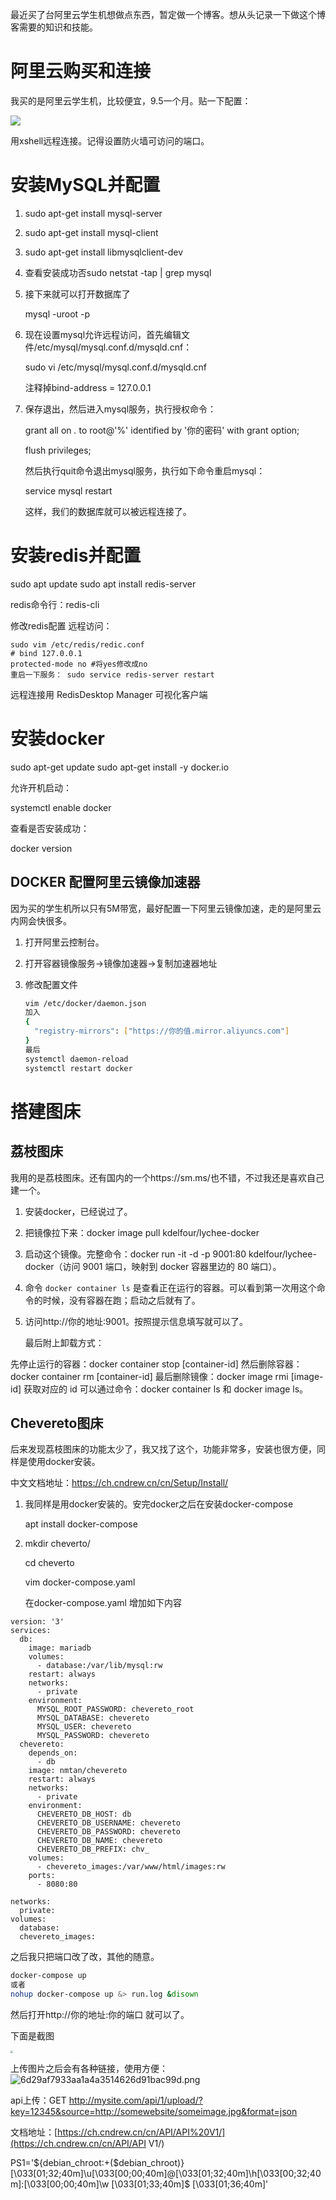 最近买了台阿里云学生机想做点东西，暂定做一个博客。想从头记录一下做这个博客需要的知识和技能。

# 阿里云购买和连接

我买的是阿里云学生机，比较便宜，9.5一个月。贴一下配置：

<img src="http://47.94.229.159:9080/images/2019/09/21/EUiydNPDCq.png"  />

用xshell远程连接。记得设置防火墙可访问的端口。

# 安装MySQL并配置

1. sudo apt-get install mysql-server

2. sudo apt-get install mysql-client

3. sudo apt-get install libmysqlclient-dev

4. 查看安装成功否sudo netstat -tap | grep mysql

5. 接下来就可以打开数据库了

   mysql -uroot -p

6. 现在设置mysql允许远程访问，首先编辑文件/etc/mysql/mysql.conf.d/mysqld.cnf：

   sudo vi /etc/mysql/mysql.conf.d/mysqld.cnf

   注释掉bind-address = 127.0.0.1

7. 保存退出，然后进入mysql服务，执行授权命令：

   grant all on *.* to root@'%' identified by '你的密码' with grant option;

   flush privileges;

   然后执行quit命令退出mysql服务，执行如下命令重启mysql：

   service mysql restart

   这样，我们的数据库就可以被远程连接了。

# 安装redis并配置

sudo apt update
sudo apt install redis-server 

redis命令行：redis-cli

修改redis配置 远程访问：

```
sudo vim /etc/redis/redic.conf
# bind 127.0.0.1 
protected-mode no #将yes修改成no
重启一下服务： sudo service redis-server restart
```

远程连接用 RedisDesktop Manager 可视化客户端


# 安装docker

sudo apt-get update
sudo apt-get install -y docker.io

允许开机启动：

systemctl enable docker

查看是否安装成功：

docker version

## DOCKER 配置阿里云镜像加速器

因为买的学生机所以只有5M带宽，最好配置一下阿里云镜像加速，走的是阿里云内网会快很多。

1. 打开阿里云控制台。

2. 打开容器镜像服务->镜像加速器->复制加速器地址

3. 修改配置文件

   ```bash
   vim /etc/docker/daemon.json
   加入
   {
     "registry-mirrors": ["https://你的值.mirror.aliyuncs.com"]
   }
   最后
   systemctl daemon-reload
   systemctl restart docker
   ```

# 搭建图床

## 荔枝图床

我用的是荔枝图床。还有国内的一个https://sm.ms/也不错，不过我还是喜欢自己建一个。

1. 安装docker，已经说过了。
2. 把镜像拉下来：docker image pull kdelfour/lychee-docker
3. 启动这个镜像。完整命令：docker run -it -d -p 9001:80 kdelfour/lychee-docker（访问 9001 端口，映射到 docker 容器里边的 80 端口）。
4. 命令 `docker container ls` 是查看正在运行的容器。可以看到第一次用这个命令的时候，没有容器在跑；启动之后就有了。
5. 访问http://你的地址:9001。按照提示信息填写就可以了。

   最后附上卸载方式：

先停止运行的容器：docker container stop [container-id]
然后删除容器：docker container rm [container-id]
最后删除镜像：docker image rmi [image-id]
获取对应的 id 可以通过命令：docker container ls 和 docker image ls。

## Chevereto图床

后来发现荔枝图床的功能太少了，我又找了这个，功能非常多，安装也很方便，同样是使用docker安装。

中文文档地址：https://ch.cndrew.cn/cn/Setup/Install/

1. 我同样是用docker安装的。安完docker之后在安装docker-compose

   apt install docker-compose

2. mkdir cheverto/

   cd cheverto

   vim docker-compose.yaml

   在docker-compose.yaml 增加如下内容

```
version: '3'
services:
  db:
    image: mariadb
    volumes:
      - database:/var/lib/mysql:rw
    restart: always
    networks:
      - private
    environment:
      MYSQL_ROOT_PASSWORD: chevereto_root
      MYSQL_DATABASE: chevereto
      MYSQL_USER: chevereto
      MYSQL_PASSWORD: chevereto
  chevereto:
    depends_on:
      - db
    image: nmtan/chevereto
    restart: always
    networks:
      - private
    environment:
      CHEVERETO_DB_HOST: db
      CHEVERETO_DB_USERNAME: chevereto
      CHEVERETO_DB_PASSWORD: chevereto
      CHEVERETO_DB_NAME: chevereto
      CHEVERETO_DB_PREFIX: chv_
    volumes:
      - chevereto_images:/var/www/html/images:rw
    ports:
      - 8080:80

networks:
  private:
volumes:
  database:
  chevereto_images:
```

之后我只把端口改了改，其他的随意。

```bash
docker-compose up
或者
nohup docker-compose up &> run.log &disown
```

然后打开http://你的地址:你的端口  就可以了。

下面是截图

<img src="http://47.94.229.159:9080/images/2019/09/21/4a0744ccac73054c755a02a5af1faa24.png" style="zoom: 25%;" />

上传图片之后会有各种链接，使用方便：![6d29af7933aa1a4a3514626d91bac99d.png](http://47.94.229.159:9080/images/2019/09/21/6d29af7933aa1a4a3514626d91bac99d.png)

api上传：GET http://mysite.com/api/1/upload/?key=12345&source=http://somewebsite/someimage.jpg&format=json

文档地址：[https://ch.cndrew.cn/cn/API/API%20V1/](https://ch.cndrew.cn/cn/API/API V1/)

PS1='${debian_chroot:+($debian_chroot)}\[\033[01;32;40m\]\u[\033[00;00;40m\]@\[\033[01;32;40m\]\h\[\033[00;32;40m\]:\[\033[00;00;40m\]\w \[\033[01;33;40m\]\$ \[\033[01;36;40m\]'